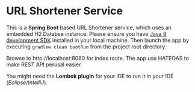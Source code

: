 # **URL Shortener Service**

This is a **Spring Boot** based URL Shortener service, which uses an embedded H2 Databse instance. Please ensure you have [Java 8 development SDK](http://www.oracle.com/technetwork/java/javase/downloads/index-jsp-138363.html) installed in your local machine. Then launch the app by executing `gradlew clean bootRun` from the project root directory.

Browse to http://localhost:8080 for index route. The app use HATEOAS to make REST API perusal easier.

You might need the **Lombok plugin** for your IDE to run it in your IDE (*Eclipse/IntelliJ*). 